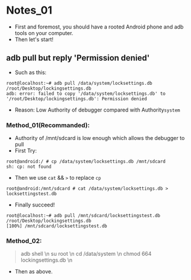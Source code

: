 # Notes_01
- First and foremost, you should have a rooted Android phone and adb tools on your computer.
- Then let's start!
## adb pull but reply 'Permission denied'
- Such as this: 
```
root@localhost:~# adb pull /data/system/locksettings.db /root/Desktop/lockingsettings.db
adb: error: failed to copy '/data/system/locksettings.db' to '/root/Desktop/lockingsettings.db': Permission denied
```
- Reason: Low Authority of debugger compared with Authority`system`
### Method_01(Recommanded):
- Authority of /mnt/sdcard is low enough which allows the debugger to pull
- First Try:
```
root@android:/ # cp /data/system/locksettings.db /mnt/sdcard                   
sh: cp: not found
```
- Then we use `cat` && `>` to replace `cp`
```
root@android:/mnt/sdcard # cat /data/system/locksettings.db > locksettingstest.db
```
- Finally succeed!
```
root@localhost:~# adb pull /mnt/sdcard/locksettingstest.db /root/Desktop/lockingsettings.db
[100%] /mnt/sdcard/locksettingstest.db
```
### Method_02:
>    adb shell \n
>    su root \n
>    cd /data/system \n
>    chmod 664 lockingsettings.db \n
- Then as above.
